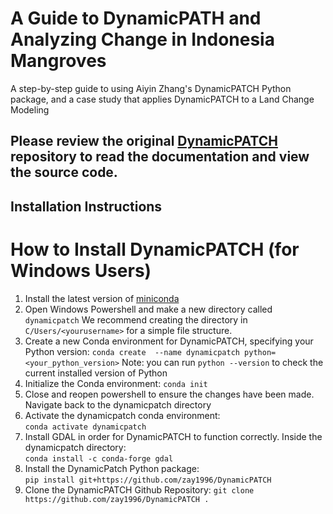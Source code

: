 # A Guide to DynamicPATH and Analyzing Change in Indonesia Mangroves
A step-by-step guide to using Aiyin Zhang's DynamicPATCH Python package, and a case study that applies DynamicPATCH to a Land Change Modeling  

## Please review the original [DynamicPATCH](https://github.com/zay1996/DynamicPATCH) repository to read the documentation and view the source code.

## Installation Instructions  
# How to Install DynamicPATCH (for Windows Users)
1. Install the latest version of [miniconda](https://docs.anaconda.com/miniconda/install/)  
2. Open Windows Powershell and make a new directory called ```dynamicpatch``` We recommend creating the directory in ```C/Users/<yourusername>``` for a simple file structure.
3. Create a new Conda environment for DynamicPATCH, specifying your Python version:
   ```conda create  --name dynamicpatch python=<your_python_version>```
   Note: you can run ```python --version``` to check the current installed version of Python
4. Initialize the Conda environment:
   ```conda init```  
5. Close and reopen powershell to ensure the changes have been made. Navigate back to the dynamicpatch directory  
6. Activate the dynamicpatch conda environment:  
  ```conda activate dynamicpatch```
7. Install GDAL in order for DynamicPATCH to function correctly. Inside the dynamicpatch directory:  
  ```conda install -c conda-forge gdal```  
8. Install the DynamicPatch Python package:  
  ```pip install git+https://github.com/zay1996/DynamicPATCH```  
9. Clone the DynamicPATCH Github Repository:
  ```git clone https://github.com/zay1996/DynamicPATCH .```
